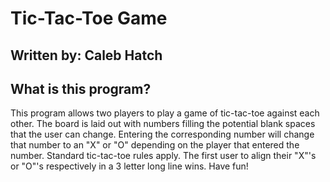 # Tic-Tac-Toe Game

## Written by: Caleb Hatch

## What is this program?

This program allows two players to play a game of tic-tac-toe against each other. The board is laid out with numbers filling the potential blank spaces that the user can change. Entering the corresponding number will change that number to an "X" or "O" depending on the player that entered the number. Standard tic-tac-toe rules apply. The first user to align their "X"'s or "O"'s respectively in a 3 letter long line wins. Have fun!
